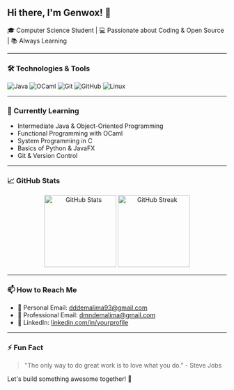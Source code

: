 ## Hi there, I'm Genwox! 👋

🎓 Computer Science Student | 💻 Passionate about Coding & Open Source | 📚 Always Learning

---

### 🛠 Technologies & Tools

![Java](https://img.shields.io/badge/Java-ED8B00?style=for-the-badge&logo=java&logoColor=white)
![OCaml](https://img.shields.io/badge/OCaml-EC6813?style=for-the-badge&logo=ocaml&logoColor=white)
![Git](https://img.shields.io/badge/Git-F05032?style=for-the-badge&logo=git&logoColor=white)
![GitHub](https://img.shields.io/badge/GitHub-181717?style=for-the-badge&logo=github&logoColor=white)
![Linux](https://img.shields.io/badge/Linux-FCC624?style=for-the-badge&logo=linux&logoColor=black)

---

### 🌱 Currently Learning
- Intermediate Java & Object-Oriented Programming
- Functional Programming with OCaml
- System Programming in C
- Basics of Python & JavaFX
- Git & Version Control

---

### 📈 GitHub Stats
<div align="center">
  <img src="https://github-readme-stats.vercel.app/api?username=genwox&show_icons=true&theme=radical" height="165" alt="GitHub Stats" />
  <img src="https://github-readme-streak-stats.herokuapp.com/?user=genwox&theme=radical" height="165" alt="GitHub Streak" />
</div>

---

### 📫 How to Reach Me
- 📧 Personal Email: [dddemalima93@gmail.com](mailto:dddemalima93@gmail.com)
- 📧 Professional Email: [dmndemalima@gmail.com](mailto:dmndemalima@gmail.com)
- 💼 LinkedIn: [linkedin.com/in/yourprofile](https://www.linkedin.com/in/yourprofile)

---

### ⚡ Fun Fact
> "The only way to do great work is to love what you do." - Steve Jobs

Let's build something awesome together! 🚀
